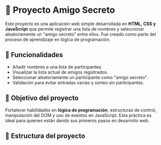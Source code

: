 # 🎁 Proyecto Amigo Secreto

Este proyecto es una aplicación web simple desarrollada en **HTML, CSS y JavaScript** que permite registrar una lista de nombres y seleccionar aleatoriamente un "amigo secreto" entre ellos. Fue creado como parte del proceso de aprendizaje en lógica de programación.

## 🚀 Funcionalidades

- Añadir nombres a una lista de participantes.
- Visualizar la lista actual de amigos registrados.
- Seleccionar aleatoriamente un participante como "amigo secreto".
- Validación para evitar entradas vacías y sorteo sin participantes.

## 🧠 Objetivo del proyecto

Fortalecer habilidades en **lógica de programación**, estructuras de control, manipulación del DOM y uso de eventos en JavaScript. Esta práctica es ideal para quienes están dando sus primeros pasos en desarrollo web.

## 📂 Estructura del proyecto

